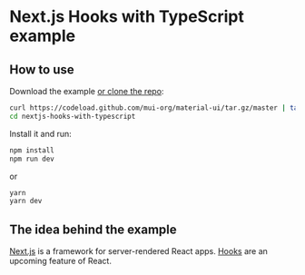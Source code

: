 # Next.js Hooks with TypeScript example

## How to use

Download the example [or clone the repo](https://github.com/mui-org/material-ui):

```bash
curl https://codeload.github.com/mui-org/material-ui/tar.gz/master | tar -xz --strip=2  material-ui-master/examples/nextjs-hooks-with-typescript
cd nextjs-hooks-with-typescript
```

Install it and run:

```bash
npm install
npm run dev
```

or

```bash
yarn
yarn dev
```

## The idea behind the example

[Next.js](https://github.com/zeit/next.js) is a framework for server-rendered React apps.
[Hooks](https://reactjs.org/docs/hooks-state.html) are an upcoming feature of React.
